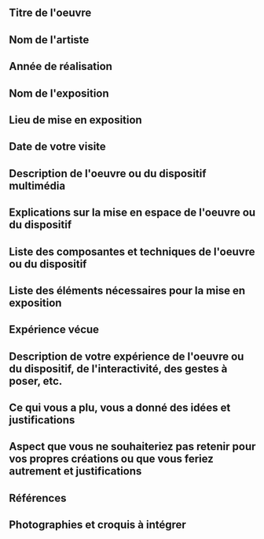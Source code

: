 ## Titre de l'oeuvre


## Nom de l'artiste


## Année de réalisation

## Nom de l'exposition

## Lieu de mise en exposition 

## Date de votre visite

## Description de l'oeuvre ou du dispositif multimédia

## Explications sur la mise en espace de l'oeuvre ou du dispositif

## Liste des composantes et techniques de l'oeuvre ou du dispositif

## Liste des éléments nécessaires pour la mise en exposition

## Expérience vécue 

## Description de votre expérience de l'oeuvre ou du dispositif, de l'interactivité, des gestes à poser, etc.

## Ce qui vous a plu, vous a donné des idées et justifications

## Aspect que vous ne souhaiteriez pas retenir pour vos propres créations ou que vous feriez autrement et justifications

## Références

## Photographies et croquis à intégrer
